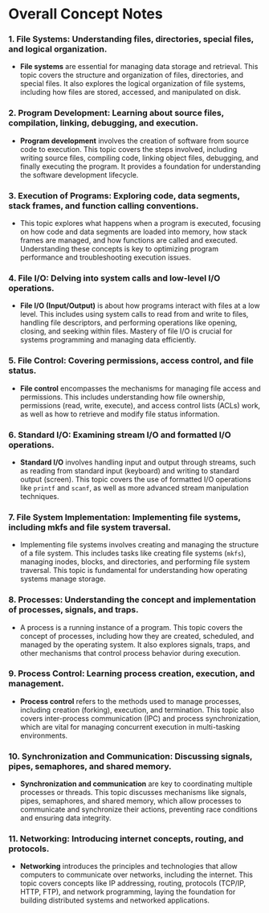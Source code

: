 # Overall Concept Notes 

### 1. File Systems: Understanding files, directories, special files, and logical organization.

- **File systems** are essential for managing data storage and retrieval. This topic covers the structure and organization of files, directories, and special files. It also explores the logical organization of file systems, including how files are stored, accessed, and manipulated on disk.

### 2. Program Development: Learning about source files, compilation, linking, debugging, and execution.

- **Program development** involves the creation of software from source code to execution. This topic covers the steps involved, including writing source files, compiling code, linking object files, debugging, and finally executing the program. It provides a foundation for understanding the software development lifecycle.

### 3. Execution of Programs: Exploring code, data segments, stack frames, and function calling conventions.

- This topic explores what happens when a program is executed, focusing on how code and data segments are loaded into memory, how stack frames are managed, and how functions are called and executed. Understanding these concepts is key to optimizing program performance and troubleshooting execution issues.

### 4. File I/O: Delving into system calls and low-level I/O operations.

- **File I/O (Input/Output)** is about how programs interact with files at a low level. This includes using system calls to read from and write to files, handling file descriptors, and performing operations like opening, closing, and seeking within files. Mastery of file I/O is crucial for systems programming and managing data efficiently.

### 5. File Control: Covering permissions, access control, and file status.

- **File control** encompasses the mechanisms for managing file access and permissions. This includes understanding how file ownership, permissions (read, write, execute), and access control lists (ACLs) work, as well as how to retrieve and modify file status information.


### 6. Standard I/O: Examining stream I/O and formatted I/O operations.

- **Standard I/O** involves handling input and output through streams, such as reading from standard input (keyboard) and writing to standard output (screen). This topic covers the use of formatted I/O operations like `printf` and `scanf`, as well as more advanced stream manipulation techniques.

### 7. File System Implementation: Implementing file systems, including mkfs and file system traversal.

- Implementing file systems involves creating and managing the structure of a file system. This includes tasks like creating file systems (`mkfs`), managing inodes, blocks, and directories, and performing file system traversal. This topic is fundamental for understanding how operating systems manage storage.

### 8. Processes: Understanding the concept and implementation of processes, signals, and traps.

- A process is a running instance of a program. This topic covers the concept of processes, including how they are created, scheduled, and managed by the operating system. It also explores signals, traps, and other mechanisms that control process behavior during execution.

### 9. Process Control: Learning process creation, execution, and management.

- **Process control** refers to the methods used to manage processes, including creation (forking), execution, and termination. This topic also covers inter-process communication (IPC) and process synchronization, which are vital for managing concurrent execution in multi-tasking environments.


### 10. Synchronization and Communication: Discussing signals, pipes, semaphores, and shared memory.

- **Synchronization and communication** are key to coordinating multiple processes or threads. This topic discusses mechanisms like signals, pipes, semaphores, and shared memory, which allow processes to communicate and synchronize their actions, preventing race conditions and ensuring data integrity.
    
### 11. Networking: Introducing internet concepts, routing, and protocols.

- **Networking** introduces the principles and technologies that allow computers to communicate over networks, including the internet. This topic covers concepts like IP addressing, routing, protocols (TCP/IP, HTTP, FTP), and network programming, laying the foundation for building distributed systems and networked applications.









